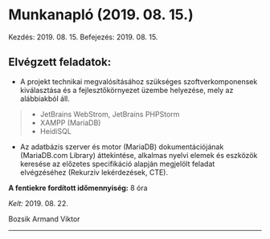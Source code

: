# Munkanapló (2019. 08. 15.)

Kezdés: 2019. 08. 15.
Befejezés: 2019. 08. 15.

## Elvégzett feladatok:

* A projekt technikai megvalósításához szükséges szoftverkomponensek kiválasztása és a fejlesztőkörnyezet üzembe helyezése, mely az alábbiakból áll. 

> * JetBrains WebStrom, JetBrains PHPStorm
> * XAMPP (MariaDB)
> * HeidiSQL

* Az adatbázis szerver és motor (MariaDB) dokumentációjának (MariaDB.com Library) áttekintése, alkalmas nyelvi elemek és eszközök keresése az előzetes specifikáció alapján megjelölt feladat elvégzéséhez (Rekurziv lekérdezések, CTE).

**A fentiekre fordított időmennyiség:** 8 óra


*Kelt:* 2019. 08. 22. 

Bozsik Armand Viktor

---